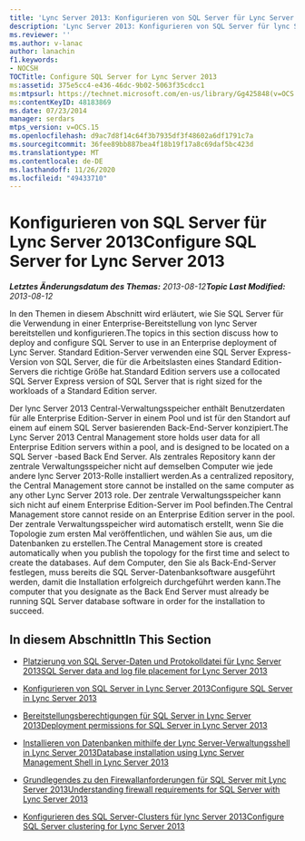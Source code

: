 ```yaml
---
title: 'Lync Server 2013: Konfigurieren von SQL Server für Lync Server'
description: 'Lync Server 2013: Konfigurieren von SQL Server für lync Server'
ms.reviewer: ''
ms.author: v-lanac
author: lanachin
f1.keywords:
- NOCSH
TOCTitle: Configure SQL Server for Lync Server 2013
ms:assetid: 375e5cc4-e436-46dc-9b02-5063f35cdcc1
ms:mtpsurl: https://technet.microsoft.com/en-us/library/Gg425848(v=OCS.15)
ms:contentKeyID: 48183869
ms.date: 07/23/2014
manager: serdars
mtps_version: v=OCS.15
ms.openlocfilehash: d9ac7d8f14c64f3b7935df3f48602a6df1791c7a
ms.sourcegitcommit: 36fee89bb887bea4f18b19f17a8c69daf5bc423d
ms.translationtype: MT
ms.contentlocale: de-DE
ms.lasthandoff: 11/26/2020
ms.locfileid: "49433710"
---
```

# <a name="configure-sql-server-for-lync-server-2013"></a><span data-ttu-id="a6b02-103">Konfigurieren von SQL Server für Lync Server 2013</span><span class="sxs-lookup"><span data-stu-id="a6b02-103">Configure SQL Server for Lync Server 2013</span></span>

<div data-xmlns="http://www.w3.org/1999/xhtml">

<div class="topic" data-xmlns="http://www.w3.org/1999/xhtml" data-msxsl="urn:schemas-microsoft-com:xslt" data-cs="https://msdn.microsoft.com/">

<div data-asp="https://msdn2.microsoft.com/asp">



</div>

<div id="mainSection">

<div id="mainBody"><span data-ttu-id="a6b02-104">

<span> </span></span><span class="sxs-lookup"><span data-stu-id="a6b02-104">

<span> </span></span></span>

<span data-ttu-id="a6b02-105">_**Letztes Änderungsdatum des Themas:** 2013-08-12_</span><span class="sxs-lookup"><span data-stu-id="a6b02-105">_**Topic Last Modified:** 2013-08-12_</span></span>

<span data-ttu-id="a6b02-106">In den Themen in diesem Abschnitt wird erläutert, wie Sie SQL Server für die Verwendung in einer Enterprise-Bereitstellung von lync Server bereitstellen und konfigurieren.</span><span class="sxs-lookup"><span data-stu-id="a6b02-106">The topics in this section discuss how to deploy and configure SQL Server to use in an Enterprise deployment of Lync Server.</span></span> <span data-ttu-id="a6b02-107">Standard Edition-Server verwenden eine SQL Server Express-Version von SQL Server, die für die Arbeitslasten eines Standard Edition-Servers die richtige Größe hat.</span><span class="sxs-lookup"><span data-stu-id="a6b02-107">Standard Edition servers use a collocated SQL Server Express version of SQL Server that is right sized for the workloads of a Standard Edition server.</span></span>

<span data-ttu-id="a6b02-108">Der lync Server 2013 Central-Verwaltungsspeicher enthält Benutzerdaten für alle Enterprise Edition-Server in einem Pool und ist für den Standort auf einem auf einem SQL Server basierenden Back-End-Server konzipiert.</span><span class="sxs-lookup"><span data-stu-id="a6b02-108">The Lync Server 2013 Central Management store holds user data for all Enterprise Edition servers within a pool, and is designed to be located on a SQL Server -based Back End Server.</span></span> <span data-ttu-id="a6b02-109">Als zentrales Repository kann der zentrale Verwaltungsspeicher nicht auf demselben Computer wie jede andere lync Server 2013-Rolle installiert werden.</span><span class="sxs-lookup"><span data-stu-id="a6b02-109">As a centralized repository, the Central Management store cannot be installed on the same computer as any other Lync Server 2013 role.</span></span> <span data-ttu-id="a6b02-110">Der zentrale Verwaltungsspeicher kann sich nicht auf einem Enterprise Edition-Server im Pool befinden.</span><span class="sxs-lookup"><span data-stu-id="a6b02-110">The Central Management store cannot reside on an Enterprise Edition server in the pool.</span></span> <span data-ttu-id="a6b02-111">Der zentrale Verwaltungsspeicher wird automatisch erstellt, wenn Sie die Topologie zum ersten Mal veröffentlichen, und wählen Sie aus, um die Datenbanken zu erstellen.</span><span class="sxs-lookup"><span data-stu-id="a6b02-111">The Central Management store is created automatically when you publish the topology for the first time and select to create the databases.</span></span> <span data-ttu-id="a6b02-112">Auf dem Computer, den Sie als Back-End-Server festlegen, muss bereits die SQL Server-Datenbanksoftware ausgeführt werden, damit die Installation erfolgreich durchgeführt werden kann.</span><span class="sxs-lookup"><span data-stu-id="a6b02-112">The computer that you designate as the Back End Server must already be running SQL Server database software in order for the installation to succeed.</span></span>

<div>

## <a name="in-this-section"></a><span data-ttu-id="a6b02-113">In diesem Abschnitt</span><span class="sxs-lookup"><span data-stu-id="a6b02-113">In This Section</span></span>

  - [<span data-ttu-id="a6b02-114">Platzierung von SQL Server-Daten und Protokolldatei für Lync Server 2013</span><span class="sxs-lookup"><span data-stu-id="a6b02-114">SQL Server data and log file placement for Lync Server 2013</span></span>](lync-server-2013-sql-server-data-and-log-file-placement.md)

  - [<span data-ttu-id="a6b02-115">Konfigurieren von SQL Server in Lync Server 2013</span><span class="sxs-lookup"><span data-stu-id="a6b02-115">Configure SQL Server in Lync Server 2013</span></span>](lync-server-2013-configure-sql-server.md)

  - [<span data-ttu-id="a6b02-116">Bereitstellungsberechtigungen für SQL Server in Lync Server 2013</span><span class="sxs-lookup"><span data-stu-id="a6b02-116">Deployment permissions for SQL Server in Lync Server 2013</span></span>](lync-server-2013-deployment-permissions-for-sql-server.md)

  - [<span data-ttu-id="a6b02-117">Installieren von Datenbanken mithilfe der Lync Server-Verwaltungsshell in Lync Server 2013</span><span class="sxs-lookup"><span data-stu-id="a6b02-117">Database installation using Lync Server Management Shell in Lync Server 2013</span></span>](lync-server-2013-database-installation-using-lync-server-management-shell.md)

  - [<span data-ttu-id="a6b02-118">Grundlegendes zu den Firewallanforderungen für SQL Server mit Lync Server 2013</span><span class="sxs-lookup"><span data-stu-id="a6b02-118">Understanding firewall requirements for SQL Server with Lync Server 2013</span></span>](lync-server-2013-understanding-firewall-requirements-for-sql-server.md)

  - [<span data-ttu-id="a6b02-119">Konfigurieren des SQL Server-Clusters für lync Server 2013</span><span class="sxs-lookup"><span data-stu-id="a6b02-119">Configure SQL Server clustering for Lync Server 2013</span></span>](lync-server-2013-configure-sql-server-clustering.md)

<span data-ttu-id="a6b02-120"></div>

</div>

<span> </span>

</div>

</div>

</span><span class="sxs-lookup"><span data-stu-id="a6b02-120"></div>

</div>

<span> </span>

</div>

</div>

</span></span></div>

